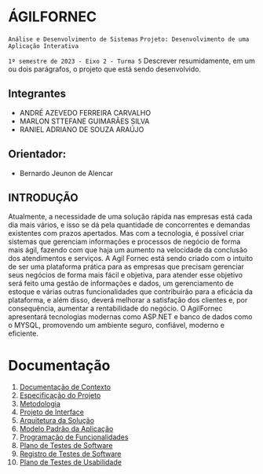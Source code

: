 # ÁGILFORNEC

`Análise e Desenvolvimento de Sistemas`
`Projeto: Desenvolvimento de uma Aplicação Interativa`

`1º semestre de 2023 - Eixo 2 - Turma 5`
Descrever resumidamente, em um ou dois parágrafos, o projeto que está sendo desenvolvido.

## Integrantes
* ANDRÉ AZEVEDO FERREIRA CARVALHO
* MARLON STTEFANE GUIMARÃES SILVA
* RANIEL ADRIANO DE SOUZA ARAÚJO

## Orientador:
* Bernardo Jeunon de Alencar

## INTRODUÇÃO
 Atualmente, a necessidade de uma solução rápida nas empresas está cada dia mais
vários, e isso se dá pela quantidade de concorrentes e demandas existentes com
prazos apertados. Mas com a tecnologia, é possível criar sistemas que gerenciam
informações e processos de negócio de forma mais ágil, fazendo com que haja um
aumento na velocidade da conclusão dos atendimentos e serviços. A Agil Fornec
está sendo criado com o intuito de ser uma plataforma prática para as empresas que
precisam gerenciar seus negócios de forma mais fácil e objetiva, para atender esse
objetivo será feito uma gestão de informações e dados, um gerenciamento de
estoque e várias outras funcionalidades que contribuirão para a eficácia da
plataforma, e além disso, deverá melhorar a satisfação dos clientes e, por
consequência, aumentar a rentabilidade do negócio.
O AgilFornec apresentará tecnologias modernas como ASP.NET e banco de dados
como o MYSQL, promovendo um ambiente seguro, confiável, moderno e eficiente.

# Documentação
<ol>
<li><a href="docs/01-Documentação de Contexto.md"> Documentação de Contexto</a></li>
<li><a href="docs/02-Especificação do Projeto.md"> Especificação do Projeto</a></li>
<li><a href="docs/03-Metodologia.md"> Metodologia</a></li>
<li><a href="docs/04-Projeto de Interface.md"> Projeto de Interface</a></li>
<li><a href="docs/05-Arquitetura da Solução.md"> Arquitetura da Solução</a></li>
<li><a href="docs/06-Template Padrão da Aplicação.md"> Modelo Padrão da Aplicação</a></li>
<li><a href="docs/07-Programação de Funcionalidades.md"> Programação de Funcionalidades</a></li>
<li><a href="docs/08-Plano de Testes de Software.md"> Plano de Testes de Software</a></li>
<li><a href="docs/09-Registro de Testes de Software.md"> Registro de Testes de Software</a></li>
<li><a href="docs/10-Plano de Testes de Usabilidade.md"> Plano de Testes de Usabilidade</a></li>
